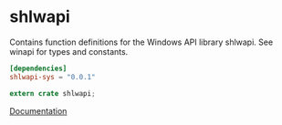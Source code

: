 # shlwapi #
Contains function definitions for the Windows API library shlwapi. See winapi for types and constants.

```toml
[dependencies]
shlwapi-sys = "0.0.1"
```

```rust
extern crate shlwapi;
```

[Documentation](https://retep998.github.io/doc/winapi/shlwapi/)
